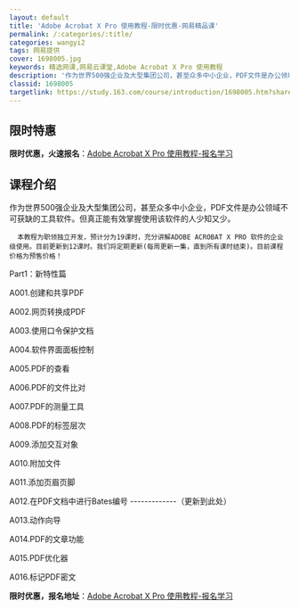 ```yaml
---
layout: default
title: 'Adobe Acrobat X Pro 使用教程-限时优惠-网易精品课'
permalink: /:categories/:title/
categories: wangyi2
tags: 网易提供
cover: 1698005.jpg
keywords: 精选网课,网易云课堂,Adobe Acrobat X Pro 使用教程
description: '作为世界500强企业及大型集团公司，甚至众多中小企业，PDF文件是办公领域不可获缺的工具软件。但真正能有效掌握使用该软件'
classid: 1698005
targetlink: https://study.163.com/course/introduction/1698005.htm?share=1&shareId=1025206652&utm_campaign=share&utm_medium=iphoneShare&utm_source=&utm_u=1025206652
---
```


## 限时特惠

**限时优惠，火速报名**：[Adobe Acrobat X Pro 使用教程-报名学习](https://study.163.com/course/introduction/1698005.htm?share=1&shareId=1025206652&utm_campaign=share&utm_medium=iphoneShare&utm_source=&utm_u=1025206652)

## 课程介绍

作为世界500强企业及大型集团公司，甚至众多中小企业，PDF文件是办公领域不可获缺的工具软件。但真正能有效掌握使用该软件的人少知又少。

      本教程为职领独立开发，预计分为19课时，充分讲解ADOBE ACROBAT X PRO 软件的企业级使用。目前更新到12课时。我们将定期更新(每周更新一集，直到所有课时结束)。目前课程价格为预售价格！

      

Part1：新特性篇

A001.创建和共享PDF

A002.网页转换成PDF

A003.使用口令保护文档

A004.软件界面面板控制

A005.PDF的查看

A006.PDF的文件比对

A007.PDF的测量工具

A008.PDF的标签层次

A009.添加交互对象

A010.附加文件

A011.添加页眉页脚

A012.在PDF文档中进行Bates编号  -------------（更新到此处）

A013.动作向导

A014.PDF的文章功能

A015.PDF优化器

A016.标记PDF密文

**限时优惠，报名地址**：[Adobe Acrobat X Pro 使用教程-报名学习](https://study.163.com/course/introduction/1698005.htm?share=1&shareId=1025206652&utm_campaign=share&utm_medium=iphoneShare&utm_source=&utm_u=1025206652)


